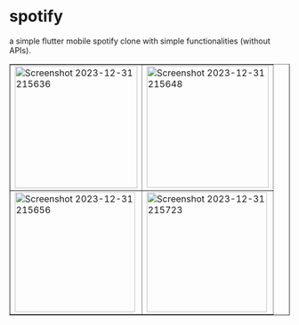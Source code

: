 # spotify

a simple flutter mobile spotify clone with simple functionalities (without APIs).

<table border="1">
  <tbody>
    <tr>
      <td><img width="220" alt="Screenshot 2023-12-31 215636" src="https://github.com/BmoxX/Spotify-Clone/assets/81316389/cb5c81f6-b994-4e09-9da6-bcf750632fe8"></td>
      <td><img width="219" alt="Screenshot 2023-12-31 215648" src="https://github.com/BmoxX/Spotify-Clone/assets/81316389/fa262bec-74fd-4129-b286-9c15bb1add69"></td>
    </tr>
    <tr>
      <td><img width="216" alt="Screenshot 2023-12-31 215656" src="https://github.com/BmoxX/Spotify-Clone/assets/81316389/43f4ee44-8f1b-4963-a568-876872855c5a"></td>
      <td><img width="216" alt="Screenshot 2023-12-31 215723" src="https://github.com/BmoxX/Spotify-Clone/assets/81316389/5334ea84-0511-4100-895b-92c0c6c72463"></td>
    </tr>
  </tbody>
</table>
